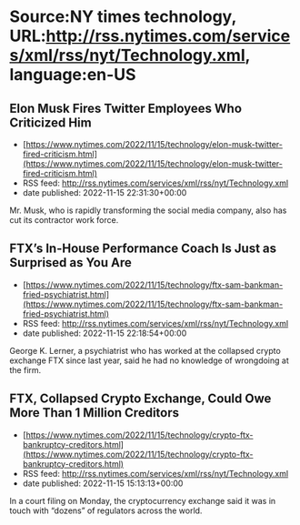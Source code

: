 # Source:NY times technology, URL:http://rss.nytimes.com/services/xml/rss/nyt/Technology.xml, language:en-US

## Elon Musk Fires Twitter Employees Who Criticized Him
 - [https://www.nytimes.com/2022/11/15/technology/elon-musk-twitter-fired-criticism.html](https://www.nytimes.com/2022/11/15/technology/elon-musk-twitter-fired-criticism.html)
 - RSS feed: http://rss.nytimes.com/services/xml/rss/nyt/Technology.xml
 - date published: 2022-11-15 22:31:30+00:00

Mr. Musk, who is rapidly transforming the social media company, also has cut its contractor work force.

## FTX’s In-House Performance Coach Is Just as Surprised as You Are
 - [https://www.nytimes.com/2022/11/15/technology/ftx-sam-bankman-fried-psychiatrist.html](https://www.nytimes.com/2022/11/15/technology/ftx-sam-bankman-fried-psychiatrist.html)
 - RSS feed: http://rss.nytimes.com/services/xml/rss/nyt/Technology.xml
 - date published: 2022-11-15 22:18:54+00:00

George K. Lerner, a psychiatrist who has worked at the collapsed crypto exchange FTX since last year, said he had no knowledge of wrongdoing at the firm.

## FTX, Collapsed Crypto Exchange,  Could Owe More Than 1 Million Creditors
 - [https://www.nytimes.com/2022/11/15/technology/crypto-ftx-bankruptcy-creditors.html](https://www.nytimes.com/2022/11/15/technology/crypto-ftx-bankruptcy-creditors.html)
 - RSS feed: http://rss.nytimes.com/services/xml/rss/nyt/Technology.xml
 - date published: 2022-11-15 15:13:13+00:00

In a court filing on Monday, the cryptocurrency exchange said it was in touch with “dozens” of regulators across the world.

